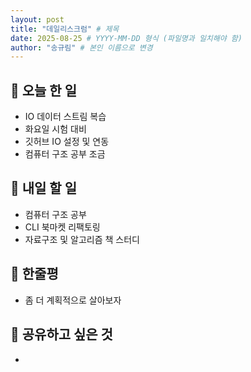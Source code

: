 ```yaml
---
layout: post
title: "데일리스크럼" # 제목
date: 2025-08-25 # YYYY-MM-DD 형식 (파일명과 일치해야 함)
author: "송규림" # 본인 이름으로 변경
---
```


## 📝 오늘 한 일

- IO 데이터 스트림 복습
- 화요일 시험 대비 
- 깃허브 IO 설정 및 연동
- 컴퓨터 구조 공부 조금

## 🎯 내일 할 일

- 컴퓨터 구조 공부
- CLI 북마켓 리팩토링
- 자료구조 및 알고리즘 책 스터디

## 💭 한줄평

- 좀 더 계획적으로 살아보자

## 🔗 공유하고 싶은 것

-
